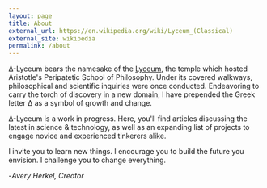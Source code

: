 ```yaml
---
layout: page
title: About
external_url: https://en.wikipedia.org/wiki/Lyceum_(Classical)
external_site: wikipedia
permalink: /about
---
```

Δ-Lyceum bears the namesake of the [Lyceum]({{page.external_url}}), the temple which hosted Aristotle's Peripatetic School of Philosophy. Under its covered walkways, philosophical and scientific inquiries were once conducted. Endeavoring to carry the torch of discovery in a new domain, I have prepended the Greek letter Δ as a symbol of growth and change.

Δ-Lyceum is a work in progress. Here, you'll find articles discussing the latest in science & technology, as well as an expanding list of projects to engage novice and experienced tinkerers alike. 

I invite you to learn new things. I encourage you to build the future you envision. I challenge you to change everything.

-<i>Avery Herkel, Creator</i>

